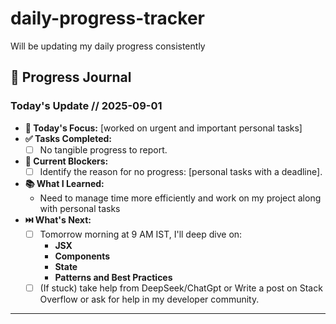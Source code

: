 # daily-progress-tracker

Will be updating my daily progress consistently

## 🚀 Progress Journal

### Today's Update // 2025-09-01

- **🧠 Today's Focus:** [worked on urgent and important personal tasks]
- **✅ Tasks Completed:**
  - [ ] No tangible progress to report.
- **🚧 Current Blockers:**
  - [ ] Identify the reason for no progress: [personal tasks with a deadline].
- **📚 What I Learned:**
  - Need to manage time more efficiently and work on my project along with personal tasks
- **⏭️ What's Next:**
  - [ ] Tomorrow morning at 9 AM IST, I'll deep dive on:
    - **JSX**
    - **Components**
    - **State**
    - **Patterns and Best Practices**
  - [ ] (If stuck) take help from DeepSeek/ChatGpt or Write a post on Stack Overflow or ask for help in my developer community.

---
